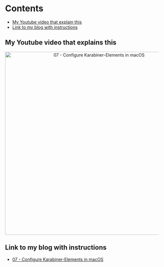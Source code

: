 # Contents

<!-- toc -->

- [My Youtube video that explain this](#my-youtube-video-that-explain-this)
- [Link to my blog with instructions](#link-to-my-blog-with-instructions)

<!-- tocstop -->

## My Youtube video that explains this

<div align="center">
    <a href="https://youtu.be/Cr35bp8yAzo">
        <img src="https://res.cloudinary.com/daqwsgmx6/image/upload/v1706358848/youtube/2024-macos-workflow/07-karabiner-elements" alt="07 - Configure Karabiner-Elements in macOS" width="600"/>
    </a>
</div>

## Link to my blog with instructions

- [07 - Configure Karabiner-Elements in macOS](https://linkarzu.com/posts/2024-macos-workflow/karabiner-elements/)
